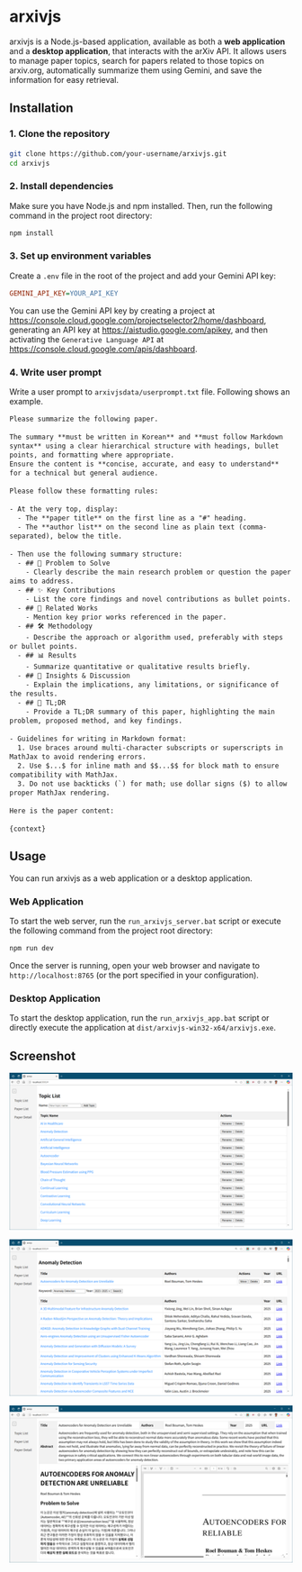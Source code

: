 # arxivjs

arxivjs is a Node.js-based application, available as both a **web application** and a **desktop application**, that interacts with the arXiv API. It allows users to manage paper topics, search for papers related to those topics on arxiv.org, automatically summarize them using Gemini, and save the information for easy retrieval.

## Installation

### 1. Clone the repository

```bash
git clone https://github.com/your-username/arxivjs.git
cd arxivjs
```

### 2. Install dependencies

Make sure you have Node.js and npm installed. Then, run the following command in the project root directory:

```bash
npm install
```

### 3. Set up environment variables

Create a `.env` file in the root of the project and add your Gemini API key:

```ini
GEMINI_API_KEY=YOUR_API_KEY
```

You can use the Gemini API key by creating a project at <https://console.cloud.google.com/projectselector2/home/dashboard>, generating an API key at <https://aistudio.google.com/apikey>, and then activating the `Generative Language API` at <https://console.cloud.google.com/apis/dashboard>.

### 4. Write user prompt

Write a user prompt to `arxivjsdata/userprompt.txt` file.
Following shows an example.

```text
Please summarize the following paper.

The summary **must be written in Korean** and **must follow Markdown syntax** using a clear hierarchical structure with headings, bullet points, and formatting where appropriate.
Ensure the content is **concise, accurate, and easy to understand** for a technical but general audience.

Please follow these formatting rules:

- At the very top, display:
  - The **paper title** on the first line as a "#" heading.
  - The **author list** on the second line as plain text (comma-separated), below the title.

- Then use the following summary structure:
  - ## 🧩 Problem to Solve
    - Clearly describe the main research problem or question the paper aims to address.
  - ## ✨ Key Contributions
    - List the core findings and novel contributions as bullet points.
  - ## 📎 Related Works
    - Mention key prior works referenced in the paper.
  - ## 🛠️ Methodology
    - Describe the approach or algorithm used, preferably with steps or bullet points.
  - ## 📊 Results
    - Summarize quantitative or qualitative results briefly.
  - ## 🧠 Insights & Discussion
    - Explain the implications, any limitations, or significance of the results.
  - ## 📌 TL;DR
    - Provide a TL;DR summary of this paper, highlighting the main problem, proposed method, and key findings.

- Guidelines for writing in Markdown format:
  1. Use braces around multi-character subscripts or superscripts in MathJax to avoid rendering errors.
  2. Use $...$ for inline math and $$...$$ for block math to ensure compatibility with MathJax.
  3. Do not use backticks (`) for math; use dollar signs ($) to allow proper MathJax rendering.

Here is the paper content:

{context}
```

## Usage

You can run arxivjs as a web application or a desktop application.

### Web Application

To start the web server, run the `run_arxivjs_server.bat` script or execute the following command from the project root directory:

```bash
npm run dev
```

Once the server is running, open your web browser and navigate to `http://localhost:8765` (or the port specified in your configuration).

### Desktop Application

To start the desktop application, run the `run_arxivjs_app.bat` script or directly execute the application at `dist/arxivjs-win32-x64/arxivjs.exe`.

## Screenshot

![Topic list](./public/topic_list.png)

![Paper List](./public/paper_list.png)

![Paper Detail](./public/paper_detail.png)
